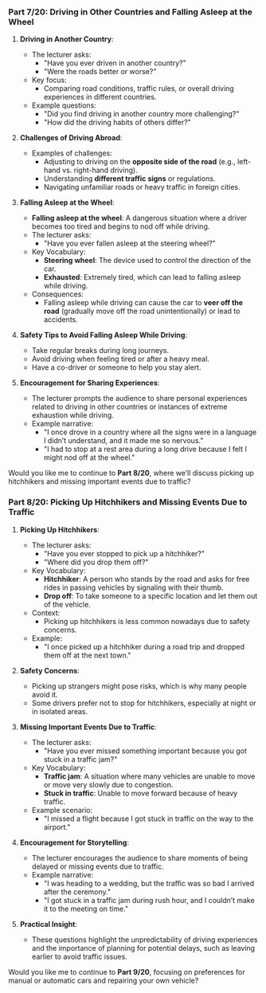 ### Part 7/20: Driving in Other Countries and Falling Asleep at the Wheel

1. **Driving in Another Country**:
    
    - The lecturer asks:
        - "Have you ever driven in another country?"
        - "Were the roads better or worse?"
    - Key focus:
        - Comparing road conditions, traffic rules, or overall driving experiences in different countries.
    - Example questions:
        - "Did you find driving in another country more challenging?"
        - "How did the driving habits of others differ?"
2. **Challenges of Driving Abroad**:
    
    - Examples of challenges:
        - Adjusting to driving on the **opposite side of the road** (e.g., left-hand vs. right-hand driving).
        - Understanding **different traffic signs** or regulations.
        - Navigating unfamiliar roads or heavy traffic in foreign cities.
3. **Falling Asleep at the Wheel**:
    
    - **Falling asleep at the wheel**: A dangerous situation where a driver becomes too tired and begins to nod off while driving.
    - The lecturer asks:
        - "Have you ever fallen asleep at the steering wheel?"
    - Key Vocabulary:
        - **Steering wheel**: The device used to control the direction of the car.
        - **Exhausted**: Extremely tired, which can lead to falling asleep while driving.
    - Consequences:
        - Falling asleep while driving can cause the car to **veer off the road** (gradually move off the road unintentionally) or lead to accidents.
4. **Safety Tips to Avoid Falling Asleep While Driving**:
    
    - Take regular breaks during long journeys.
    - Avoid driving when feeling tired or after a heavy meal.
    - Have a co-driver or someone to help you stay alert.
5. **Encouragement for Sharing Experiences**:
    
    - The lecturer prompts the audience to share personal experiences related to driving in other countries or instances of extreme exhaustion while driving.
    - Example narrative:
        - "I once drove in a country where all the signs were in a language I didn’t understand, and it made me so nervous."
        - "I had to stop at a rest area during a long drive because I felt I might nod off at the wheel."

Would you like me to continue to **Part 8/20**, where we’ll discuss picking up hitchhikers and missing important events due to traffic?

### Part 8/20: Picking Up Hitchhikers and Missing Events Due to Traffic

1. **Picking Up Hitchhikers**:
    
    - The lecturer asks:
        - "Have you ever stopped to pick up a hitchhiker?"
        - "Where did you drop them off?"
    - Key Vocabulary:
        - **Hitchhiker**: A person who stands by the road and asks for free rides in passing vehicles by signaling with their thumb.
        - **Drop off**: To take someone to a specific location and let them out of the vehicle.
    - Context:
        - Picking up hitchhikers is less common nowadays due to safety concerns.
    - Example:
        - "I once picked up a hitchhiker during a road trip and dropped them off at the next town."
2. **Safety Concerns**:
    
    - Picking up strangers might pose risks, which is why many people avoid it.
    - Some drivers prefer not to stop for hitchhikers, especially at night or in isolated areas.
3. **Missing Important Events Due to Traffic**:
    
    - The lecturer asks:
        - "Have you ever missed something important because you got stuck in a traffic jam?"
    - Key Vocabulary:
        - **Traffic jam**: A situation where many vehicles are unable to move or move very slowly due to congestion.
        - **Stuck in traffic**: Unable to move forward because of heavy traffic.
    - Example scenario:
        - "I missed a flight because I got stuck in traffic on the way to the airport."
4. **Encouragement for Storytelling**:
    
    - The lecturer encourages the audience to share moments of being delayed or missing events due to traffic.
    - Example narrative:
        - "I was heading to a wedding, but the traffic was so bad I arrived after the ceremony."
        - "I got stuck in a traffic jam during rush hour, and I couldn’t make it to the meeting on time."
5. **Practical Insight**:
    
    - These questions highlight the unpredictability of driving experiences and the importance of planning for potential delays, such as leaving earlier to avoid traffic issues.

Would you like me to continue to **Part 9/20**, focusing on preferences for manual or automatic cars and repairing your own vehicle?
